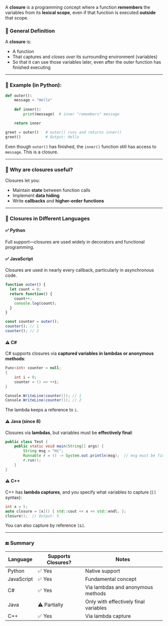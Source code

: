 A **closure** is a programming concept where a function **remembers** the variables from its **lexical scope**, even if that function is executed **outside** that scope.

### 🔹 General Definition

A **closure** is:

* A function
* That captures and *closes over* its surrounding environment (variables)
* So that it can use those variables later, even after the outer function has finished executing

---

### 🔸 Example (in Python):

```python
def outer():
    message = "Hello"
    
    def inner():
        print(message)  # inner "remembers" message

    return inner

greet = outer()   # outer() runs and returns inner()
greet()           # Output: Hello
```

Even though `outer()` has finished, the `inner()` function still has access to `message`. This is a closure.

---

### 🔸 Why are closures useful?

Closures let you:

* Maintain **state** between function calls
* Implement **data hiding**
* Write **callbacks** and **higher-order functions**

---

### 🔹 Closures in Different Languages

#### ✅ Python

Full support—closures are used widely in decorators and functional programming.

#### ✅ JavaScript

Closures are used in nearly every callback, particularly in asynchronous code.

```javascript
function outer() {
  let count = 0;
  return function() {
    count++;
    console.log(count);
  }
}

const counter = outer();
counter(); // 1
counter(); // 2
```

#### ⚠️ C\#

C# supports closures via **captured variables in lambdas or anonymous methods**:

```csharp
Func<int> counter = null;
{
    int i = 0;
    counter = () => ++i;
}

Console.WriteLine(counter()); // 1
Console.WriteLine(counter()); // 2
```

The lambda keeps a reference to `i`.

#### ⚠️ Java (since 8)

Closures via **lambdas**, but variables must be **effectively final**:

```java
public class Test {
    public static void main(String[] args) {
        String msg = "Hi";
        Runnable r = () -> System.out.println(msg);  // msg must be final or effectively final
        r.run();
    }
}
```

#### ⚠️ C++

C++ has **lambda captures**, and you specify what variables to capture (`[]` syntax):

```cpp
int x = 5;
auto closure = [x]() { std::cout << x << std::endl; };
closure();  // Output: 5
```

You can also capture by reference `[&]`.

---

### 🔚 Summary

| Language   | Supports Closures? | Notes                                 |
| ---------- | ------------------ | ------------------------------------- |
| Python     | ✅ Yes              | Native support                        |
| JavaScript | ✅ Yes              | Fundamental concept                   |
| C#         | ✅ Yes              | Via lambdas and anonymous methods     |
| Java       | ⚠️ Partially       | Only with effectively final variables |
| C++        | ✅ Yes              | Via lambda capture                    |


